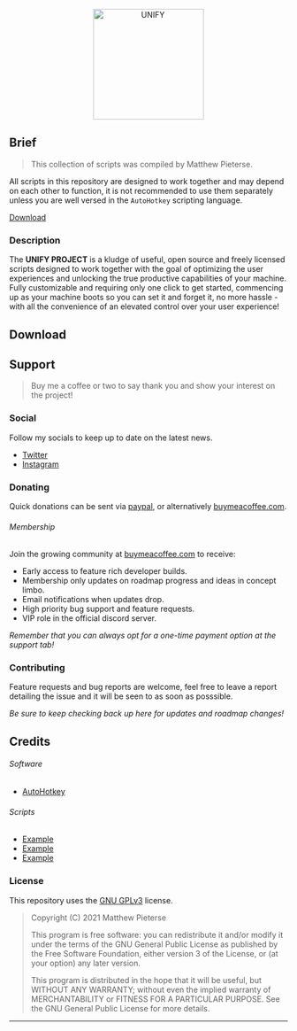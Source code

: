 <p align="center">
  <a href="https://github.com/mpiet-za/UNIFY-Project"><img src="https://raw.githubusercontent.com/amitmerchant1990/electron-markdownify/master/app/img/markdownify.png" alt="UNIFY" width="200"></a>
</p>

## Brief
>This collection of scripts was compiled by Matthew Pieterse.

All scripts in this repository are designed to work together and may depend on each other to function, it is not recommended to use them separately unless you are well versed in the `AutoHotkey` scripting language.

<p>
  <a href="#download">Download</a>
</p>

### Description
The **UNIFY PROJECT** is a kludge of useful, open source and freely licensed scripts designed to work together with the goal of optimizing the user experiences and unlocking the true productive capabilities of your machine. Fully customizable and requiring only one click to get started, commencing up as your machine boots so you can set it and forget it, no more hassle - with all the convenience of an elevated control over your user experience!
## Download
## Support
>Buy me a coffee or two to say thank you and show your interest on the project!
### Social
Follow my socials to keep up to date on the latest news.

- [Twitter](http://example.com/)
- [Instagram](http://example.com/)
### Donating
Quick donations can be sent via [paypal](http://example.com/), or alternatively [buymeacoffee.com](https://www.buymeacoffee.com/).
###### Membership
Join the growing community at [buymeacoffee.com](https://www.buymeacoffee.com/) to receive:
- Early access to feature rich developer builds.
- Membership only updates on roadmap progress and ideas in concept limbo.
- Email notifications when updates drop.
- High priority bug support and feature requests.
- VIP role in the official discord server.

*Remember that you can always opt for a one-time payment option at the support tab!*
### Contributing
Feature requests and bug reports are welcome, feel free to leave a report detailing the issue and it will be seen to as soon as posssible.

*Be sure to keep checking back up here for updates and roadmap changes!*
## Credits
###### Software
- [AutoHotkey](https://www.autohotkey.com/)
###### Scripts
- [Example](http://example.com/)
- [Example](http://example.com/)
- [Example](http://example.com/)
### License

This repository uses the [GNU GPLv3](https://spdx.org/licenses/GPL-3.0-or-later.html) license.

>Copyright (C) 2021 Matthew Pieterse
>
>This program is free software: you can redistribute it and/or modify it under the terms of the GNU General Public License as published by the Free Software Foundation, either version 3 of the License, or (at your option) any later version.
>
>This program is distributed in the hope that it will be useful, but WITHOUT ANY WARRANTY; without even the implied warranty of MERCHANTABILITY or FITNESS FOR A PARTICULAR PURPOSE. See the GNU General Public License for more details.
---

